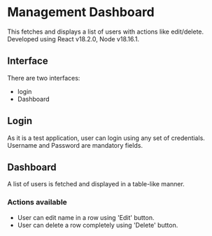 # Management Dashboard

This fetches and displays a list of users with actions like edit/delete. Developed using React v18.2.0, Node v18.16.1.

## Interface

There are two interfaces:

- login
- Dashboard

## Login

As it is a test application, user can login using any set of credentials.
Username and Password are mandatory fields.

## Dashboard

A list of users is fetched and displayed in a table-like manner.

### Actions available

- User can edit name in a row using 'Edit' button.
- User can delete a row completely using 'Delete' button.
